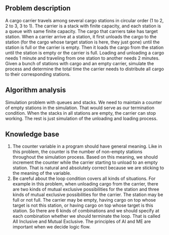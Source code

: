 ## Problem description

A cargo carrier travels among several cargo stations in circular order (1 to 2, 2 to 3, 3 to 1). The carrier is a stack with finite capacity, and each station is a queue with same finite capacity. The cargo that carriers take has target station. When a carrier arrive at a station, it first unloads the cargo to the station (for the cargo whose target station is here, they just gone) until the station is full or the carrier is empty. Then it loads the cargo from the station until the station is empty or the carrier is full. Loading and unloading a cargo needs 1 minute and traveling from one station to another needs 2 minutes.
Given a bunch of stations with cargo and an empty carrier, simulate the process and determine the total time the carrier needs to distribute all cargo to their corresponding stations.

## Algorithm analysis

Simulation problem with queues and stacks.
We need to maintain a counter of empty stations in the simulation. That would serve as our termination condition. When the stacks in all stations are empty, the carrier can stop working.
The rest is just simulation of the unloading and loading process.

## Knowledge base

1. The counter variable in a program should have general meaning.
   Like in this problem, the counter is the number of non-empty stations throughout the simulation process. Based on this meaning, we should increment the counter while the carrier starting to unload to an empty station. That is natural and absolutely correct because we are sticking to the meaning of the variable.
2. Be careful about the loop condition covers all kinds of situations.
   For example in this problem, when unloading cargo from the carrier, there are two kinds of mutual exclusive possibilities for the station and three kinds of mutual exclusive possibilities for the carrier.
   The station may be full or not full. The carrier may be empty, having cargo on top whose target is not this station, or having cargo on top whose target is this station. So there are 6 kinds of combinations and we should specify at each combination whether we should terminate the loop. That is called All Inclusive and Mutual Exclusive. The principles of AI and ME are important when we decide logic flow.